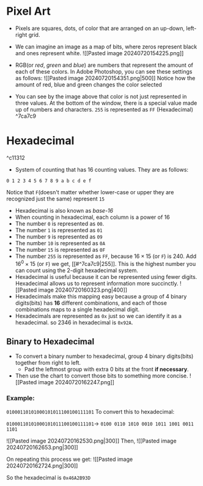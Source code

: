 # Pixel Art
- Pixels are squares, dots, of color that are arranged on an up-down, left-right grid.
- We can imagine an image as a map of bits, where zeros represent black and ones represent white.
![[Pasted image 20240720154225.png]]

- RGB(or *red*, *green* and *blue*) are numbers that represent the amount of each of these colors. In Adobe Photoshop, you can see these settings as follows:
![[Pasted image 20240720154351.png|500]]
	Notice how the amount of red, blue and green changes the color selected
- You can see by the image above that color is not just represented in three values. At the bottom of the window, there is a special value made up of numbers and characters. `255` is represented as `FF` (Hexadecimal) ^7ca7c9

# Hexadecimal

^c11312

- System of counting that has 16 counting values. They are as follows:
```
0 1 2 3 4 5 6 7 8 9 a b c d e f
```
Notice that `F`(doesn't matter whether lower-case or upper they are recognized just the same) represent `15`
- Hexadecimal is also known as *base-16*
- When counting in hexadecimal, each column is a power of 16
- The number `0` is represented as `00`.
- The number `1` is represented as `01`
- The number `9` is represented as `09`
- The number `10` is represented as `0A`
- The number `15` is represented as `0F`
- The number `255` is represented as `FF`, because $16\times15$ (or `F`) is 240. Add $16^{0}\times 15$ (or `F`) we get, [[#^7ca7c9|255]]. This is the highest number you can count using the 2-digit hexadecimal system.
- Hexadecimal is useful because it can be represented using fewer digits. Hexadecimal allows us to represent information more succinctly.
![[Pasted image 20240720160323.png|400]]
- Hexadecimals make this mapping easy because a group of 4 binary digits(bits) has **16** different combinations, and each of those combinations maps to a single hexadecimal digit. 
- Hexadecimals are represented as `0x` just so we can identify it as a hexadecimal. so $2346$ in hexadecimal is `0x92A`. 
## Binary to Hexadecimal

- To convert a binary number to hexadecimal, group 4 binary digits(bits) together from right to left.
	- Pad the leftmost group with extra 0 bits at the front **if necessary**.
- Then use the chart to convert those bits to something more concise.
![[Pasted image 20240720162247.png]]

### Example:
`01000110101000101011100100111101` To convert this to hexadecimal:

`01000110101000101011100100111101`$\rightarrow$ `0100 0110 1010 0010 1011 1001 0011 1101`

![[Pasted image 20240720162530.png|300]] 
Then, 
![[Pasted image 20240720162653.png|300]]

On repeating this process we get:
![[Pasted image 20240720162724.png|300]]

So the hexadecimal is `0x46A2B93D`